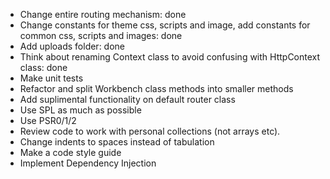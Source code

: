 - Change entire routing mechanism: done
- Change constants for theme css, scripts and image, add constants for common css, scripts and images: done
- Add uploads folder: done
- Think about renaming Context class to avoid confusing with HttpContext class: done
- Make unit tests
- Refactor and split Workbench class methods into smaller methods
- Add suplimental functionality on default router class
- Use SPL as much as possible
- Use PSR0/1/2
- Review code to work with personal collections (not arrays etc).
- Change indents to spaces instead of tabulation
- Make a code style guide
- Implement Dependency Injection